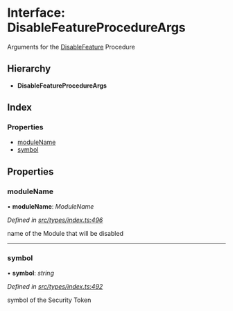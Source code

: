 # Interface: DisableFeatureProcedureArgs

Arguments for the [DisableFeature](../enums/_types_index_.proceduretype.md#disablefeature) Procedure

## Hierarchy

* **DisableFeatureProcedureArgs**

## Index

### Properties

* [moduleName](_types_index_.disablefeatureprocedureargs.md#modulename)
* [symbol](_types_index_.disablefeatureprocedureargs.md#symbol)

## Properties

###  moduleName

• **moduleName**: *ModuleName*

*Defined in [src/types/index.ts:496](https://github.com/PolymathNetwork/polymath-sdk/blob/550676f/src/types/index.ts#L496)*

name of the Module that will be disabled

___

###  symbol

• **symbol**: *string*

*Defined in [src/types/index.ts:492](https://github.com/PolymathNetwork/polymath-sdk/blob/550676f/src/types/index.ts#L492)*

symbol of the Security Token
